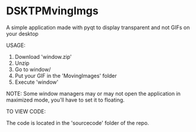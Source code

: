 # DSKTPMvingImgs
A simple application made with pyqt to display transparent and not GIFs on your desktop

USAGE:

1. Download 'window.zip'
2. Unzip
3. Go to window/
4. Put your GIF in the 'MovingImages' folder
5. Execute 'window'

NOTE: Some window managers may or may not open the
application in maximized mode, you'll have to set it
to floating.

TO VIEW CODE:

The code is located in the 'sourcecode' folder of the repo.

